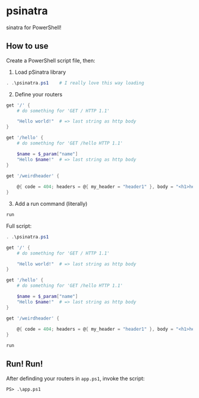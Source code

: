 # psinatra
sinatra for PowerShell!

## How to use

Create a PowerShell script file, then:

1. Load pSinatra library
```powershell
. .\psinatra.ps1    # I really love this way loading
```

2. Define your routers
```powershell
get '/' {
	# do something for 'GET / HTTP 1.1'

	"Hello world!"  # => last string as http body
}

get '/hello' {
	# do something for 'GET /hello HTTP 1.1'

	$name = $_param["name"]
	"Hello $name!"  # => last string as http body
}

get '/weirdheader' {
	
	@{ code = 404; headers = @{ my_header = "header1" }, body = "<h1>hello</h1>"}
}
```

3. Add a run command (literally)
```powershell
run
```

Full script:
```powershell
. .\psinatra.ps1

get '/' {
	# do something for 'GET / HTTP 1.1'

	"Hello world!"  # => last string as http body
}

get '/hello' {
	# do something for 'GET /hello HTTP 1.1'

	$name = $_param["name"]
	"Hello $name!"  # => last string as http body
}

get '/weirdheader' {
	
	@{ code = 404; headers = @{ my_header = "header1" }, body = "<h1>hello</h1>"}
}

run
```

## Run! Run!
After definding your routers in `app.ps1`, invoke the script:

```
PS> .\app.ps1
```
